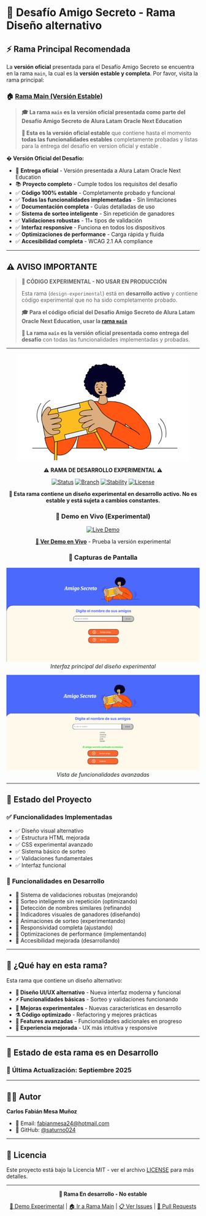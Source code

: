 # 🔬 Desafío Amigo Secreto - Rama Diseño alternativo 

## ⚡ **Rama Principal Recomendada**

La **versión oficial** presentada para el Desafío Amigo Secreto se encuentra en la rama `main`, la cual es la **versión estable y completa**. Por favor, visita la rama principal:

### 🏠 [**Rama Main (Versión Estable)**](https://github.com/saturno024/Desafio-Amigo-Secreto/tree/main)

> **🎓 La rama `main` es la versión oficial presentada como parte del Desafío Amigo Secreto de Alura Latam Oracle Next Education** 
> 
> **💎 Esta es la versión oficial estable** que contiene hasta el momento **todas las funcionalidades estables** completamente probadas y listas para la entrega del desafio en version oficial y estable .

**� Versión Oficial del Desafío:**
- 🎯 **Entrega oficial** - Versión presentada a Alura Latam Oracle Next Education
- 📚 **Proyecto completo** - Cumple todos los requisitos del desafío
- ✅ **Código 100% estable** - Completamente probado y funcional
- ✅ **Todas las funcionalidades implementadas** - Sin limitaciones
- ✅ **Documentación completa** - Guías detalladas de uso
- ✅ **Sistema de sorteo inteligente** - Sin repetición de ganadores
- ✅ **Validaciones robustas** - 11+ tipos de validación
- ✅ **Interfaz responsive** - Funciona en todos los dispositivos
- ✅ **Optimizaciones de performance** - Carga rápida y fluida
- ✅ **Accesibilidad completa** - WCAG 2.1 AA compliance

---

## ⚠️ **AVISO IMPORTANTE**

> **🚨 CÓDIGO EXPERIMENTAL - NO USAR EN PRODUCCIÓN**
> 
> Esta rama (`design-experimental`) está en **desarrollo activo** y contiene código experimental que no ha sido completamente probado. 
> 
> **🎓 Para el código oficial del Desafío Amigo Secreto de Alura Latam Oracle Next Education, usar la [rama `main`](https://github.com/saturno024/Desafio-Amigo-Secreto/tree/main)** 
> 
> **💎 La rama `main` es la versión oficial presentada como entrega del desafío** con todas las funcionalidades implementadas y probadas.

---

<div align="center">

![Amigo Secreto Logo](./assets/amigo-secreto.png)

⚠️ **RAMA DE DESARROLLO EXPERIMENTAL** ⚠️

[![Status](https://img.shields.io/badge/Status-En%20Desarrollo-orange.svg)](https://github.com/saturno024/Desafio-Amigo-Secreto/tree/design-experimental)
[![Branch](https://img.shields.io/badge/Branch-design--experimental-red.svg)](https://github.com/saturno024/Desafio-Amigo-Secreto/tree/design-experimental)
[![Stability](https://img.shields.io/badge/Stability-Experimental-red.svg)](#)
[![License](https://img.shields.io/badge/License-MIT-green.svg)](https://choosealicense.com/licenses/mit/)

**🚧 Esta rama contiene un diseño experimental en desarrollo activo. No es estable y está sujeta a cambios constantes.**

### 🚀 **Demo en Vivo (Experimental)**
<a href="https://desafio-amigo-secretov1-git-9bc023-fabian-mesa-munozs-projects.vercel.app/" target="_blank">
  <img src="https://img.shields.io/badge/🌐_Demo_Experimental-Vercel-000000?style=for-the-badge&logo=vercel&logoColor=white" alt="Live Demo">
</a>

**<a href="https://desafio-amigo-secretov1-git-9bc023-fabian-mesa-munozs-projects.vercel.app/" target="_blank">🔗 Ver Demo en Vivo</a>** - Prueba la versión experimental

### 📸 **Capturas de Pantalla**

<div align="center">

![Captura 1](./assets/Capturas/img1.png)
*Interfaz principal del diseño experimental*

![Captura 2](./assets/Capturas/img2.png)
*Vista de funcionalidades avanzadas*

</div>

</div>

---

## 🎯 **Estado del Proyecto**

### ✅ **Funcionalidades Implementadas**
- ✅ Diseño visual alternativo 
- ✅ Estructura HTML mejorada
- ✅ CSS experimental avanzado
- ✅ Sistema básico de sorteo
- ✅ Validaciones fundamentales
- ✅ Interfaz funcional

### 🔨 **Funcionalidades en Desarrollo**
- 🔨 Sistema de validaciones robustas (mejorando)
- 🔨 Sorteo inteligente sin repetición (optimizando)
- 🔨 Detección de nombres similares (refinando)
- 🔨 Indicadores visuales de ganadores (diseñando)
- 🔨 Animaciones de sorteo (experimentando)
- 🔨 Responsividad completa (ajustando)
- 🔨 Optimizaciones de performance (implementando)
- 🔨 Accesibilidad mejorada (desarrollando)

---

## 🚧 **¿Qué hay en esta rama?**

Esta rama que contiene un diseño alternativo:

- **🎨 Diseño UI/UX alternativo** - Nueva interfaz moderna y funcional
- **⚡ Funcionalidades básicas** - Sorteo y validaciones funcionando
- **🔬 Mejoras experimentales** - Nuevas características en desarrollo
- **⚗️ Código optimizado** - Refactoring y mejores prácticas
- **🧪 Features avanzadas** - Funcionalidades adicionales en progreso
- **🎯 Experiencia mejorada** - UX más intuitiva y responsive

---


## 🔄 **Estado de esta rama es en Desarrollo**

### 📅 **Última Actualización:** Septiembre 2025



---

## 👨‍💻 **Autor**

**Carlos Fabián Mesa Muñoz**
- 📧 Email: fabianmesa24@hotmail.com
- 🔗 GitHub: [@saturno024](https://github.com/saturno024)

---

## 📄 **Licencia**

Este proyecto está bajo la Licencia MIT - ver el archivo [LICENSE](LICENSE) para más detalles.

---

<div align="center">

**🔬 Rama En desarrollo - No estable**

<a href="https://desafio-amigo-secretov2.vercel.app/" target="_blank">🚀 Demo Experimental</a> | [🏠 Ir a Rama Main](https://github.com/saturno024/Desafio-Amigo-Secreto/tree/main) | [📋 Ver Issues](https://github.com/saturno024/Desafio-Amigo-Secreto/issues) | [🔀 Pull Requests](https://github.com/saturno024/Desafio-Amigo-Secreto/pulls)

</div>
